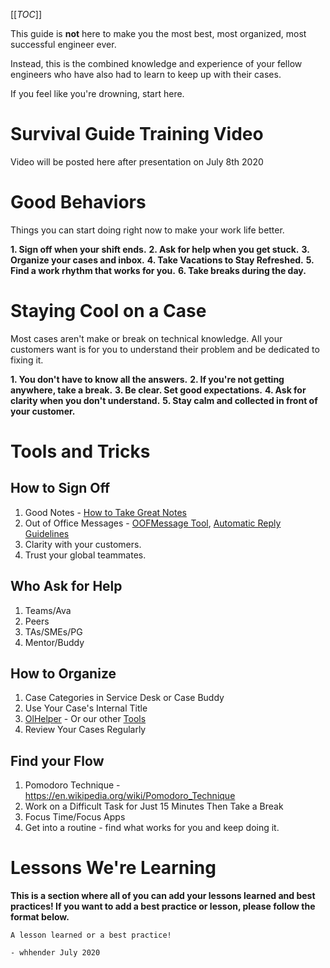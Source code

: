 [[_TOC_]]

This guide is **not** here to make you the most best, most organized, most successful engineer ever.

Instead, this is the combined knowledge and experience of your fellow engineers who have also had to learn to keep up with their cases.

If you feel like you're drowning, start here.

# Survival Guide Training Video

Video will be posted here after presentation on July 8th 2020

# Good Behaviors
Things you can start doing right now to make your work life better.

**1. Sign off when your shift ends.**
**2. Ask for help when you get stuck.**
**3. Organize your cases and inbox.**
**4. Take Vacations to Stay Refreshed.**
**5. Find a work rhythm that works for you.**
**6. Take breaks during the day.**


# Staying Cool on a Case

Most cases aren't make or break on technical knowledge. All your customers want is for you to understand their problem and be dedicated to fixing it.

**1. You don't have to know all the answers.**
**2. If you're not getting anywhere, take a break.**
**3. Be clear. Set good expectations.**
**4. Ask for clarity when you don't understand.**
**5. Stay calm and collected in front of your customer.**

# Tools and Tricks
## How to Sign Off
1. Good Notes - [How to Take Great Notes](https://dev.azure.com/Supportability/Big%20Data/_wiki/wikis/Big-Data.wiki/289631/Case-Notes)
2. Out of Office Messages - [OOFMessage Tool](https://dev.azure.com/Supportability/Big%20Data/_wiki/wikis/Big-Data.wiki/297951/Tools?anchor=oofsponder), [Automatic Reply Guidelines](https://dev.azure.com/Supportability/Big%20Data/_wiki/wikis/Big-Data.wiki/277566/Time-Away-Vacation-and-Sick-Days?anchor=automatic-replies)
3. Clarity with your customers.
4. Trust your global teammates.

## Who Ask for Help
1. Teams/Ava
2. Peers
3. TAs/SMEs/PG
4. Mentor/Buddy

## How to Organize
1. Case Categories in Service Desk or Case Buddy
2. Use Your Case's Internal Title
3. [OlHelper](https://dev.azure.com/Supportability/Big%20Data/_wiki/wikis/Big-Data.wiki/297951/Tools?anchor=ol-helper) - Or our other [Tools](https://dev.azure.com/Supportability/Big%20Data/_wiki/wikis/Big-Data.wiki/297951/Tools)
4. Review Your Cases Regularly

## Find your Flow

1. Pomodoro Technique - https://en.wikipedia.org/wiki/Pomodoro_Technique
2. Work on a Difficult Task for Just 15 Minutes Then Take a Break
3. Focus Time/Focus Apps
4. Get into a routine - find what works for you and keep doing it.

# Lessons We're Learning

**This is a section where all of you can add your lessons learned and best practices! If you want to add a best practice or lesson, please follow the format below.**

```
A lesson learned or a best practice!

- whhender July 2020
```